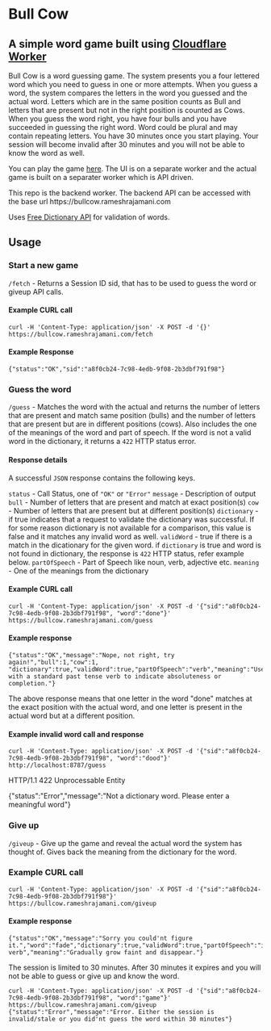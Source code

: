 # Bull Cow
## A simple word game built using [Cloudflare Worker](https://workers.cloudflare.com)

Bull Cow is a word guessing game. The system presents you a four lettered word which you need to guess in one or more attempts. When you guess a word, the system compares the letters in the word you guessed and the actual word. Letters which are in the same position counts as Bull and letters that are present but not in the right position is counted as Cows. When you guess the word right, you have four bulls and you have succeeded in guessing the right word. Word could be plural and may contain repeating letters. You have 30 minutes once you start playing. Your session will become invalid after 30 minutes and you will not be able to know the word as well.

You can play the game [here](https://www.rameshrajamani.com/game). The UI is on a separate worker and the actual game is built on a separater worker which is API driven. 

This repo is the backend worker. The backend API can be accessed with the base url ht<span>tps://</span>bullcow.rameshrajamani.com

Uses [Free Dictionary API](https://github.com/meetDeveloper/freeDictionaryAPI) for validation of words.

## Usage

### Start a new game

```/fetch``` - Returns a Session ID sid, that has to be used to guess the word or giveup API calls.

#### Example CURL call
```
curl -H 'Content-Type: application/json' -X POST -d '{}' https://bullcow.rameshrajamani.com/fetch
```

#### Example Response
```
{"status":"OK","sid":"a8f0cb24-7c98-4edb-9f08-2b3dbf791f98"}
```

### Guess the word

```/guess``` - Matches the word with the actual and returns the number of letters that are present and match same position (bulls) and the number of letters that are present but are in different positions (cows). Also includes the one of the meanings of the word and part of speech. If the word is not a valid word in the dictionary, it returns a `422` HTTP status error.

#### Response details
A successful `JSON` response contains the following keys.

`status` - Call Status, one of `"OK"` or `"Error"`
`message` - Description of output
`bull` - Number of letters that are present and match at exact position(s)
`cow` - Number of letters that are present but at different position(s)
`dictionary` - if true indicates that a request to validate the dictionary was successful. If for some reason dictionary is not available for a comparison, this value is false and it matches any invalid word as well.
`validWord` - true if there is a match in the dicationary for the given word. if `dictionary` is true and word is not found in dictionary, the response is `422` HTTP status, refer example below.
`partOfSpeech` - Part of Speech like noun, verb, adjective etc.
`meaning` - One of the meanings from the dictionary

#### Example CURL call
```
curl -H 'Content-Type: application/json' -X POST -d '{"sid":"a8f0cb24-7c98-4edb-9f08-2b3dbf791f98", "word":"done"}' https://bullcow.rameshrajamani.com/guess
```
#### Example response
```
{"status":"OK","message":"Nope, not right, try again!","bull":1,"cow":1, "dictionary":true,"validWord":true,"partOfSpeech":"verb","meaning":"Used with a standard past tense verb to indicate absoluteness or completion."}
```

The above response means that one letter in the word "done" matches at the exact position with the actual word, and one letter is present in the actual word but at a different position.

#### Example invalid word call and response

```
curl -H 'Content-Type: application/json' -X POST -d '{"sid":"a8f0cb24-7c98-4edb-9f08-2b3dbf791f98", "word":"dood"}' http://localhost:8787/guess
```
HTTP/1.1 422 Unprocessable Entity

{"status":"Error","message":"Not a dictionary word. Please enter a meaningful word"}
### Give up

```/giveup``` - Give up the game and reveal the actual word the system has thought of. Gives back the meaning from the dictionary for the word.

### Example CURL call

```
curl -H 'Content-Type: application/json' -X POST -d '{"sid":"a8f0cb24-7c98-4edb-9f08-2b3dbf791f98"}' https://bullcow.rameshrajamani.com/giveup
```

#### Example response
```
{"status":"OK","message":"Sorry you could'nt figure it.","word":"fade","dictionary":true,"validWord":true,"partOfSpeech":"intransitive verb","meaning":"Gradually grow faint and disappear."}
```

The session is limited to 30 minutes. After 30 minutes it expires and you will not be able to guess or give up and know the word.

```
curl -H 'Content-Type: application/json' -X POST -d '{"sid":"a8f0cb24-7c98-4edb-9f08-2b3dbf791f98", "word":"game"}' https://bullcow.rameshrajamani.com/giveup
{"status":"Error","message":"Error. Either the session is invalid/stale or you did'nt guess the word within 30 minutes"}
```
